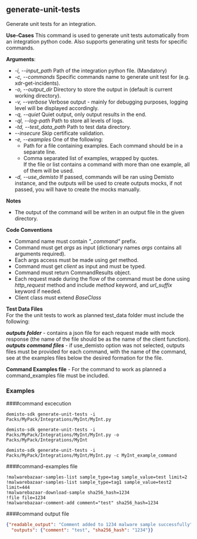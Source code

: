 ## generate-unit-tests
Generate unit tests for an integration.

**Use-Cases**
This command is used to generate unit tests automatically from an  integration python code.
Also supports generating unit tests for specific commands.

**Arguments**:
* *-i, --input_path*
  Path of the integration python file. (Mandatory)
* *-c, --commands*
  Specific commands name to generate unit test for (e.g. xdr-get-incidents).
* *-o, --output_dir*
  Directory to store the output in (default is current working directory).
* *-v, --verbose*
  Verbose output - mainly for debugging purposes, logging level will be displayed accordingly.
* *-q, --quiet*
  Quiet output, only output results in the end.
* *-ql, --log-path*
  Path to store all levels of logs.
* *-td, --test_data_path*
  Path to test data directory.
* *--insecure*
  Skip certificate validation.
* *-e, --examples* One of the following:
  - Path for a file containing examples. Each command should be in a separate line.
  - Comma separated list of examples, wrapped by quotes.  
  If the file or list contains a command with more than one example, all of them will be used.
* *-d, --use_demisto* If passed, commands will be ran using Demisto instance, and the outputs will be used to
  create outputs mocks, if not passed, you will have to create the mocks manually.


**Notes**
* The output of the command will be writen in an output file in the given directory.

**Code Conventions**
* Command name must contain *"_command"* prefix.
* Command must get *args* as input (dictionary names _args_ contains all arguments required).
* Each args access must be made using *get* method.
* Command must get *client* as input and must be typed.
* Command must return CommandResults object.
* Each request made during the flow of the command must be done using _http_request_ method and include _method_ keyword, and _url_suffix_ keyword if needed.
* Client class must extend *BaseClass*


**Test Data Files**   
For the the unit tests to work as planned test_data folder must include the following:   

***outputs folder*** - contains a json file for each request made with mock response (the name of the file should be as the name of the client function).
***outputs command files*** - if use_demisto option was not selected, outputs files must be provided for each command, with the name of the command, see at the examples files below the desired formation for the file.

**Command Examples file** - 
For the command to work as planned a command_examples file must be included.

### Examples

####command excecution

```
demisto-sdk generate-unit-tests -i Packs/MyPack/Integrations/MyInt/MyInt.py 
```
```
demisto-sdk generate-unit-tests -i Packs/MyPack/Integrations/MyInt/MyInt.py -o Packs/MyPack/Integrations/MyInt
```
```
demisto-sdk generate-unit-tests -i Packs/MyPack/Integrations/MyInt/MyInt.py -c MyInt_example_command
```

####command-examples file

```text
!malwarebazaar-samples-list sample_type=tag sample_value=test limit=2
!malwarebazaar-samples-list sample_type=tag1 sample_value=test2 limit=444
!malwarebazaar-download-sample sha256_hash=1234
!file file=1234
!malwarebazaar-comment-add comment="test" sha256_hash=1234
```

####command output file
```json
{"readable_output": "Comment added to 1234 malware sample successfully",
  "outputs": {"comment": "test", "sha256_hash": "1234"}}
```
